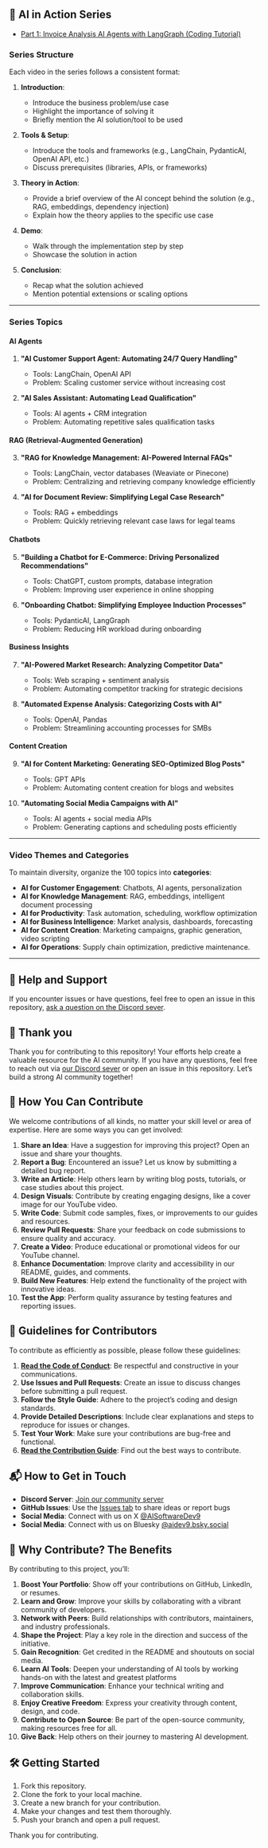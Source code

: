 ## 🚀 AI in Action Series

- [Part 1: Invoice Analysis AI Agents with LangGraph (Coding Tutorial)](https://www.youtube.com/watch?v=XXXXX)

### **Series Structure**

Each video in the series follows a consistent format:

1. **Introduction**:

   - Introduce the business problem/use case
   - Highlight the importance of solving it
   - Briefly mention the AI solution/tool to be used

2. **Tools & Setup**:

   - Introduce the tools and frameworks (e.g., LangChain, PydanticAI, OpenAI API, etc.)
   - Discuss prerequisites (libraries, APIs, or frameworks)

3. **Theory in Action**:

   - Provide a brief overview of the AI concept behind the solution (e.g., RAG, embeddings, dependency injection)
   - Explain how the theory applies to the specific use case

4. **Demo**:

   - Walk through the implementation step by step
   - Showcase the solution in action

5. **Conclusion**:
   - Recap what the solution achieved
   - Mention potential extensions or scaling options

---

### **Series Topics**

#### **AI Agents**

1. **"AI Customer Support Agent: Automating 24/7 Query Handling"**

   - Tools: LangChain, OpenAI API
   - Problem: Scaling customer service without increasing cost

2. **"AI Sales Assistant: Automating Lead Qualification"**
   - Tools: AI agents + CRM integration
   - Problem: Automating repetitive sales qualification tasks

#### **RAG (Retrieval-Augmented Generation)**

3. **"RAG for Knowledge Management: AI-Powered Internal FAQs"**

   - Tools: LangChain, vector databases (Weaviate or Pinecone)
   - Problem: Centralizing and retrieving company knowledge efficiently

4. **"AI for Document Review: Simplifying Legal Case Research"**
   - Tools: RAG + embeddings
   - Problem: Quickly retrieving relevant case laws for legal teams

#### **Chatbots**

5. **"Building a Chatbot for E-Commerce: Driving Personalized Recommendations"**

   - Tools: ChatGPT, custom prompts, database integration
   - Problem: Improving user experience in online shopping

6. **"Onboarding Chatbot: Simplifying Employee Induction Processes"**
   - Tools: PydanticAI, LangGraph
   - Problem: Reducing HR workload during onboarding

#### **Business Insights**

7. **"AI-Powered Market Research: Analyzing Competitor Data"**

   - Tools: Web scraping + sentiment analysis
   - Problem: Automating competitor tracking for strategic decisions

8. **"Automated Expense Analysis: Categorizing Costs with AI"**
   - Tools: OpenAI, Pandas
   - Problem: Streamlining accounting processes for SMBs

#### **Content Creation**

9. **"AI for Content Marketing: Generating SEO-Optimized Blog Posts"**

   - Tools: GPT APIs
   - Problem: Automating content creation for blogs and websites

10. **"Automating Social Media Campaigns with AI"**
    - Tools: AI agents + social media APIs
    - Problem: Generating captions and scheduling posts efficiently

---

### **Video Themes and Categories**

To maintain diversity, organize the 100 topics into **categories**:

- **AI for Customer Engagement**: Chatbots, AI agents, personalization
- **AI for Knowledge Management**: RAG, embeddings, intelligent document processing
- **AI for Productivity**: Task automation, scheduling, workflow optimization
- **AI for Business Intelligence**: Market analysis, dashboards, forecasting
- **AI for Content Creation**: Marketing campaigns, graphic generation, video scripting
- **AI for Operations**: Supply chain optimization, predictive maintenance.

---

## 🙋 Help and Support

If you encounter issues or have questions, feel free to open an issue in this repository, [ask a question on the Discord sever](https://discord.gg/eQXBaCvTA9).

## 🙏 Thank you

Thank you for contributing to this repository! Your efforts help create a valuable resource for the AI community. If you have any questions, feel free to reach out via [our Discord sever](https://discord.gg/eQXBaCvTA9) or open an issue in this repository. Let’s build a strong AI community together!

## 🤝 How You Can Contribute

We welcome contributions of all kinds, no matter your skill level or area of expertise. Here are some ways you can get involved:

1. **Share an Idea**: Have a suggestion for improving this project? Open an issue and share your thoughts.
2. **Report a Bug**: Encountered an issue? Let us know by submitting a detailed bug report.
3. **Write an Article**: Help others learn by writing blog posts, tutorials, or case studies about this project.
4. **Design Visuals**: Contribute by creating engaging designs, like a cover image for our YouTube video.
5. **Write Code**: Submit code samples, fixes, or improvements to our guides and resources.
6. **Review Pull Requests**: Share your feedback on code submissions to ensure quality and accuracy.
7. **Create a Video**: Produce educational or promotional videos for our YouTube channel.
8. **Enhance Documentation**: Improve clarity and accessibility in our README, guides, and comments.
9. **Build New Features**: Help extend the functionality of the project with innovative ideas.
10. **Test the App**: Perform quality assurance by testing features and reporting issues.

## 🚀 <a name="guidelines">Guidelines for Contributors</a>

To contribute as efficiently as possible, please follow these guidelines:

1. **[Read the Code of Conduct](../../CODE_OF_CONDUCT.md)**: Be respectful and constructive in your communications.
2. **Use Issues and Pull Requests**: Create an issue to discuss changes before submitting a pull request.
3. **Follow the Style Guide**: Adhere to the project’s coding and design standards.
4. **Provide Detailed Descriptions**: Include clear explanations and steps to reproduce for issues or changes.
5. **Test Your Work**: Make sure your contributions are bug-free and functional.
6. **[Read the Contribution Guide](../../CONTRIBUTING.md)**: Find out the best ways to contribute.

## 📬 <a name="getintouch">How to Get in Touch</a>

- **Discord Server**: [Join our community server](https://discord.gg/eQXBaCvTA9)
- **GitHub Issues**: Use the [Issues tab](https://github.com/aidev9/tuts/issues) to share ideas or report bugs
- **Social Media**: Connect with us on X [@AISoftwareDev9](https://-com/AISoftwareDev9)
- **Social Media**: Connect with us on Bluesky [@aidev9.bsky.social](https://bsky.app/profile/aidev9.bsky.social)

## 🌟 <a name="benefits">Why Contribute? The Benefits</a>

By contributing to this project, you’ll:

1. **Boost Your Portfolio**: Show off your contributions on GitHub, LinkedIn, or resumes.
2. **Learn and Grow**: Improve your skills by collaborating with a vibrant community of developers.
3. **Network with Peers**: Build relationships with contributors, maintainers, and industry professionals.
4. **Shape the Project**: Play a key role in the direction and success of the initiative.
5. **Gain Recognition**: Get credited in the README and shoutouts on social media.
6. **Learn AI Tools**: Deepen your understanding of AI tools by working hands-on with the latest and greatest platforms
7. **Improve Communication**: Enhance your technical writing and collaboration skills.
8. **Enjoy Creative Freedom**: Express your creativity through content, design, and code.
9. **Contribute to Open Source**: Be part of the open-source community, making resources free for all.
10. **Give Back**: Help others on their journey to mastering AI development.

## 🛠 Getting Started

1. Fork this repository.
2. Clone the fork to your local machine.
3. Create a new branch for your contribution.
4. Make your changes and test them thoroughly.
5. Push your branch and open a pull request.

Thank you for contributing.
